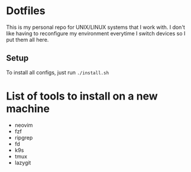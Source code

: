# Dotfiles
This is my personal repo for UNIX/LINUX systems that I work with. I don't like having to reconfigure my environment everytime I switch devices so I put them all here. 

## Setup 
To install all configs, just run `./install.sh`

# List of tools to install on a new machine

- neovim
- fzf
- ripgrep
- fd
- k9s
- tmux
- lazygit
